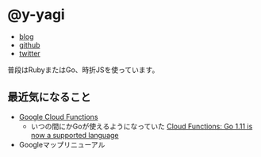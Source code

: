 # @y-yagi

* [blog](http://y-yagi.tumblr.com/)
* [github](https://github.com/y-yagi)
* [twitter](https://twitter.com/y_yagi)

普段はRubyまたはGo、時折JSを使っています。

## 最近気になること

* [Google Cloud Functions](https://cloud.google.com/functions/docs/?hl=ja)
  * いつの間にかGoが使えるようになっていた [Cloud Functions: Go 1\.11 is now a supported language](https://cloud.google.com/blog/products/application-development/cloud-functions-go-1-11-is-now-a-supported-language)
* Googleマップリニューアル

